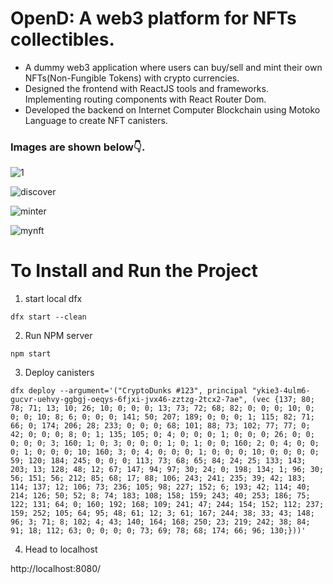 <h1>OpenD: A web3 platform for NFTs collectibles.</h1>

<ul>
  <li> A dummy web3 application where users can buy/sell and mint their own NFTs(Non-Fungible Tokens) with crypto currencies.</li>
  <li> Designed the frontend with ReactJS tools and frameworks. Implementing routing components with React Router Dom.</li>
  <li>Developed the backend on Internet Computer Blockchain using Motoko Language to create NFT canisters.</li>
</ul>

<h3>Images are shown below👇.</h3>

![1](https://github.com/pradhyumn32/OpenD/assets/125976196/5d141fd6-c49d-4526-8cea-afef9d7b5fab)

![discover](https://github.com/pradhyumn32/OpenD/assets/125976196/094e06a5-5169-4d5f-9d84-d9465d8b35a4)

![minter](https://github.com/pradhyumn32/OpenD/assets/125976196/ed341d9f-e236-41a8-b6f7-a6ed0d047a10)

![mynft](https://github.com/pradhyumn32/OpenD/assets/125976196/ea13fe1e-18db-4182-bdd1-b3ef5d11e685)


# To Install and Run the Project

1. start local dfx

```
dfx start --clean
```

2. Run NPM server

```
npm start
```

3. Deploy canisters

```
dfx deploy --argument='("CryptoDunks #123", principal "ykie3-4ulm6-gucvr-uehvy-ggbgj-oeqys-6fjxi-jvx46-zztzg-2tcx2-7ae", (vec {137; 80; 78; 71; 13; 10; 26; 10; 0; 0; 0; 13; 73; 72; 68; 82; 0; 0; 0; 10; 0; 0; 0; 10; 8; 6; 0; 0; 0; 141; 50; 207; 189; 0; 0; 0; 1; 115; 82; 71; 66; 0; 174; 206; 28; 233; 0; 0; 0; 68; 101; 88; 73; 102; 77; 77; 0; 42; 0; 0; 0; 8; 0; 1; 135; 105; 0; 4; 0; 0; 0; 1; 0; 0; 0; 26; 0; 0; 0; 0; 0; 3; 160; 1; 0; 3; 0; 0; 0; 1; 0; 1; 0; 0; 160; 2; 0; 4; 0; 0; 0; 1; 0; 0; 0; 10; 160; 3; 0; 4; 0; 0; 0; 1; 0; 0; 0; 10; 0; 0; 0; 0; 59; 120; 184; 245; 0; 0; 0; 113; 73; 68; 65; 84; 24; 25; 133; 143; 203; 13; 128; 48; 12; 67; 147; 94; 97; 30; 24; 0; 198; 134; 1; 96; 30; 56; 151; 56; 212; 85; 68; 17; 88; 106; 243; 241; 235; 39; 42; 183; 114; 137; 12; 106; 73; 236; 105; 98; 227; 152; 6; 193; 42; 114; 40; 214; 126; 50; 52; 8; 74; 183; 108; 158; 159; 243; 40; 253; 186; 75; 122; 131; 64; 0; 160; 192; 168; 109; 241; 47; 244; 154; 152; 112; 237; 159; 252; 105; 64; 95; 48; 61; 12; 3; 61; 167; 244; 38; 33; 43; 148; 96; 3; 71; 8; 102; 4; 43; 140; 164; 168; 250; 23; 219; 242; 38; 84; 91; 18; 112; 63; 0; 0; 0; 0; 73; 69; 78; 68; 174; 66; 96; 130;}))'
```

4. Head to localhost

http://localhost:8080/
